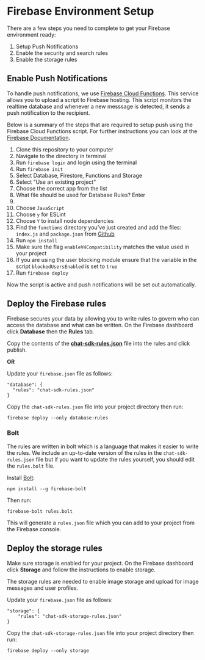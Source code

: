 # Firebase Environment Setup

There are a few steps you need to complete to get your Firebase environment ready:

1. Setup Push Notifications
2. Enable the security and search rules
3. Enable the storage rules

## Enable Push Notifications

To handle push notifications, we use [Firebase Cloud Functions](https://firebase.google.com/docs/functions/). This service allows you to upload a script to Firebase hosting. This script monitors the realtime database and whenever a new messsage is detected, it sends a push notification to the recipient. 

Below is a summary of the steps that are required to setup push using the Firebase Cloud Functions script. For further instructions you can look at the [Firebase Documentation](https://firebase.google.com/docs/functions/get-started). 

1. Clone this repository to your computer
2. Navigate to the directory in terminal
3. Run `firebase login` and login using the terminal
6. Run `firebase init`
4. Select Database, Firestore, Functions and Storage
5. Select "Use an existing project"
7. Choose the correct app from the list
8. What file should be used for Database Rules? Enter
9.  
8. Choose `JavaScript`
9. Choose `y` for ESLint
10. Choose `Y` to install node dependencies
11. Find the `functions` directory you've just created and add the files: `index.js` and `package.json` from [Github](https://github.com/chat-sdk/chat-sdk-firebase/tree/master/functions) 
12. Run `npm install`
13. Make sure the flag `enableV4Compatibility` matches the value used in your project
14. If you are using the user blocking module ensure that the variable in the script `blockedUsersEnabled` is set to `true` 
15. Run `firebase deploy` 

Now the script is active and push notifications will be set out automatically. 

## Deploy the Firebase rules

Firebase secures your data by allowing you to write rules to govern who can access the database and what can be written. On the Firebase dashboard click **Database** then the **Rules** tab. 

Copy the contents of the [**chat-sdk-rules.json**](https://github.com/chat-sdk/chat-sdk-firebase/blob/master/chat-sdk-rules.json) file into the rules and click publish.

**OR**

Update your `firebase.json` file as follows:

```
"database": {
  "rules": "chat-sdk-rules.json"
}
```

Copy the `chat-sdk-rules.json` file into your project directory then run:

```
firebase deploy --only database:rules
```

### Bolt

The rules are written in bolt which is a language that makes it easier to write the rules. We include an up-to-date version of the rules in the `chat-sdk-rules.json` file but if you want to update the rules yourself, you should edit the `rules.bolt` file. 

Install [Bolt](https://github.com/FirebaseExtended/bolt/blob/master/docs/guide.md):

```
npm install --g firebase-bolt
```

Then run:

```
firebase-bolt rules.bolt
```

This will generate a `rules.json` file which you can add to your project from the Firebase console. 
  
## Deploy the storage rules

Make sure storage is enabled for your project. On the Firebase dashboard click **Storage** and follow the instructions to enable storage. 

The storage rules are needed to enable image storage and upload for image messages and user profiles. 

Update your `firebase.json` file as follows:

```
"storage": {
	"rules": "chat-sdk-storage-rules.json"
}
```

Copy the `chat-sdk-storage-rules.json` file into your project directory then run:

```
firebase deploy --only storage
```
  
  
